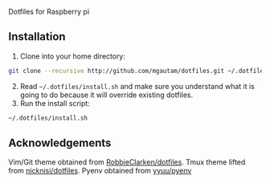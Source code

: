 Dotfiles for Raspberry pi

## Installation

1. Clone into your home directory:

  ```bash
  git clone --recursive http://github.com/mgautam/dotfiles.git ~/.dotfiles
  ```

2. Read `~/.dotfiles/install.sh` and make sure you understand what it is going to
   do because it will override existing dotfiles.
3. Run the install script:

  ```bash
  ~/.dotfiles/install.sh
  ```

## Acknowledgements
Vim/Git theme obtained from
[RobbieClarken/dotfiles](https://github.com/RobbieClarken/dotfiles).
Tmux theme lifted from [nicknisi/dotfiles](https://github.com/nicknisi/dotfiles).
Pyenv obtained from
[yyuu/pyenv](https://github.com/yyuu/pyenv)
